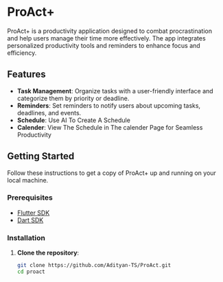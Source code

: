 # ProAct+

ProAct+ is a productivity application designed to combat procrastination and help users manage their time more effectively. The app integrates personalized productivity tools and reminders to enhance focus and efficiency.

## Features

- **Task Management**: Organize tasks with a user-friendly interface and categorize them by priority or deadline.
- **Reminders**: Set reminders to notify users about upcoming tasks, deadlines, and events.
- **Schedule**: Use AI To Create A Schedule
- **Calender**: View The Schedule in The calender Page for Seamless Productivity

## Getting Started

Follow these instructions to get a copy of ProAct+ up and running on your local machine.

### Prerequisites

- [Flutter SDK](https://flutter.dev/docs/get-started/install)
- [Dart SDK](https://dart.dev/get-dart)

### Installation

1. **Clone the repository**:

   ```bash
   git clone https://github.com/Adityan-TS/ProAct.git
   cd proact
